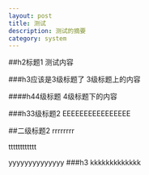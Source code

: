 ```yaml
---
layout: post
title: 测试
description: 测试的摘要
category: system
---
```


##h2标题1
测试内容

###h3应该是3级标题了
3级标题上的内容

####h44级标题
4级标题下的内容

###h33级标题2
EEEEEEEEEEEEEEEE

##二级标题2
rrrrrrrr

tttttttttttt

yyyyyyyyyyyyyy
###h3
kkkkkkkkkkkkk

